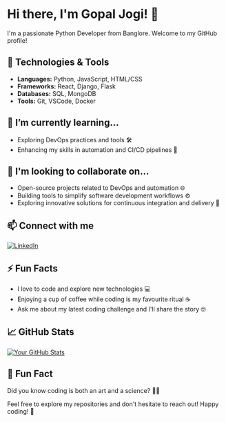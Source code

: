 
<!--
**gopal-jogi/gopal-jogi** is a ✨ _special_ ✨ repository because its `README.md` (this file) appears on your GitHub profile.

Here are some ideas to get you started:

- 🔭 I’m currently working on ...
- 🌱 I’m currently learning ...
- 👯 I’m looking to collaborate on ...
- 🤔 I’m looking for help with ...
- 💬 Ask me about ...
- 📫 How to reach me: ...
- 😄 Pronouns: ...
- ⚡ Fun fact: ...
-->
<!-- Your Name and Introduction -->
# Hi there, I'm Gopal Jogi! 👋

I'm a passionate Python Developer from Banglore. Welcome to my GitHub profile!

<!-- Your Skills and Technologies -->
## 🔧 Technologies & Tools
- **Languages:** Python, JavaScript, HTML/CSS
- **Frameworks:** React, Django, Flask
- **Databases:** SQL, MongoDB
- **Tools:** Git, VSCode, Docker

<!-- What You're Currently Learning -->
## 🌱 I’m currently learning...
- Exploring DevOps practices and tools 🛠️
- Enhancing my skills in automation and CI/CD pipelines 🤖

## 👥 I'm looking to collaborate on...
- Open-source projects related to DevOps and automation 🌐
- Building tools to simplify software development workflows ⚙️
- Exploring innovative solutions for continuous integration and delivery 🚚

<!-- Connect with Me -->
## 📫 Connect with me
[![LinkedIn](https://img.shields.io/badge/LinkedIn-gopaljogi-blue)](https://www.linkedin.com/in/gopaljogi/)


<!-- Fun Facts or Hobbies -->
## ⚡ Fun Facts
- I love to code and explore new technologies 💻
- Enjoying a cup of coffee while coding is my favourite ritual ☕
- Ask me about my latest coding challenge and I'll share the story 🤓

<!-- GitHub Stats -->
## 📈 GitHub Stats
[![Your GitHub Stats](https://github-readme-stats.vercel.app/api?username=gopal-jogi&show_icons=true&theme=radical)](https://github.com/gopal-jogi)

<!-- Additional Information or Call to Action -->
## 🌟 Fun Fact
Did you know coding is both an art and a science? 🎨🧪

Feel free to explore my repositories and don't hesitate to reach out! Happy coding! 🚀

